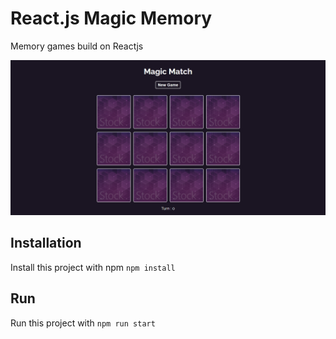 
# React.js Magic Memory

Memory games build on Reactjs



![alt text](https://github.com/thegenzo/reactjs-magic-memory-games/blob/main/image.png?raw=true)
## Installation

Install this project with npm
``` npm install ```

## Run

Run this project with 
``` npm run start ```
